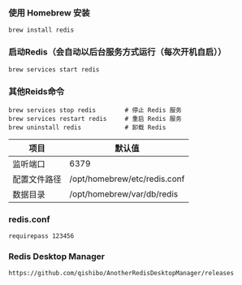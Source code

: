 ### 使用 Homebrew 安装

```
brew install redis
```


### 启动Redis（会自动以后台服务方式运行（每次开机自启））

```
brew services start redis
```
### 其他Reids命令
```
brew services stop redis        # 停止 Redis 服务
brew services restart redis     # 重启 Redis 服务
brew uninstall redis            # 卸载 Redis
```
| 项目         | 默认值                                |
|--------------|----------------------------------------|
| 监听端口     | 6379                                   |
| 配置文件路径 | /opt/homebrew/etc/redis.conf          |
| 数据目录     | /opt/homebrew/var/db/redis            |


### redis.conf
```
requirepass 123456
```

### Redis Desktop Manager
```
https://github.com/qishibo/AnotherRedisDesktopManager/releases
```
